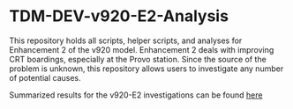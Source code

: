# TDM-DEV-v920-E2-Analysis

This repository holds all scripts, helper scripts, and analyses for Enhancement 2 of the v920 model. Enhancement 2 deals with improving CRT boardings, especially at the Provo station. Since the source of the problem is unknown, this repository allows users to investigate any number of potential causes. 

Summarized results for the v920-E2 investigations can be found [here](https://docs.google.com/document/d/1z5UgpQtnvUQ5hPLgUOx24zkrPDpDksbzx4FOxHrcDjc/edit?tab=t.0#heading=h.c50cp5aya9m7)
